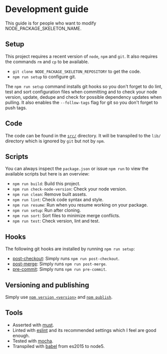 # Development guide

This guide is for people who want to modify NODE_PACKAGE_SKELETON_NAME.

## Setup

This project requires a recent version of `node`, `npm` and `git`. It also requires the commands  `rm` and `cp` to be available.

* `git clone NODE_PACKAGE_SKELETON_REPOSITORY` to get the code.
* `npm run setup` to configure git. 

The `npm run setup` command installs git hooks so you don't forget to do  lint, test and sort configuration files when committing and to check your node version, update, dedupe and check for possible dependency updates when pulling. It also enables the `--follow-tags` flag for git so you don't forget to push tags. 

## Code

The code can be found in the [`src/`](src) directory. It will be transpiled to the `lib/` directory which is ignored by `git` but not by `npm`. 

## Scripts

You can always inspect the `package.json` or issue `npm run` to view the available scripts but here is an overview:

* `npm run build`: Build this project.
* `npm run check-node-version`: Check your node version.
* `npm run clean`: Remove built assets.
* `npm run lint`: Check code syntax and style. 
* `npm run resume`: Run when you resume working on your package.
* `npm run setup`: Run after cloning.
* `npm run sort`: Sort files to minimize merge conflicts.
* `npm run test`: Check version, lint and test.

## Hooks

The following git hooks are installed by running `npm run setup`:

* [post-checkout](tools/hooks/post-checkout): Simply runs `npm run post-checkout`.
* [post-merge](tools/hooks/post-merge): Simply runs `npm run post-merge`.
* [pre-commit](tools/hooks/pre-commit): Simply runs `npm run pre-commit`.

## Versioning and publishing

Simply use [`npm version <version>`](https://docs.npmjs.com/cli/version) and [`npm publish`](https://docs.npmjs.com/cli/publish). 

## Tools

* Asserted with [must](https://www.npmjs.com/package/must).
* Linted with [eslint](http://eslint.org/) and its recommended settings which I feel are good enough.
* Tested with [mocha](http://mochajs.org/).
* Transpiled with [babel](https://babeljs.io/) from es2015 to node5. 
